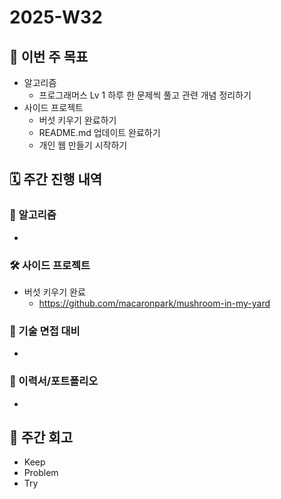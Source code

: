 # 2025-W32

## 🎯 이번 주 목표

- 알고리즘
  - 프로그래머스 Lv 1 하루 한 문제씩 풀고 관련 개념 정리하기
- 사이드 프로젝트
  - 버섯 키우기 완료하기
  - README.md 업데이트 완료하기
  - 개인 웹 만들기 시작하기

## 🗓️ 주간 진행 내역

### 🧠 알고리즘

-

### 🛠️ 사이드 프로젝트

- 버섯 키우기 완료
  - https://github.com/macaronpark/mushroom-in-my-yard

### 🤝 기술 면접 대비

-

### 🔄 이력서/포트폴리오

-

## 🔄 주간 회고

- Keep
- Problem
- Try
